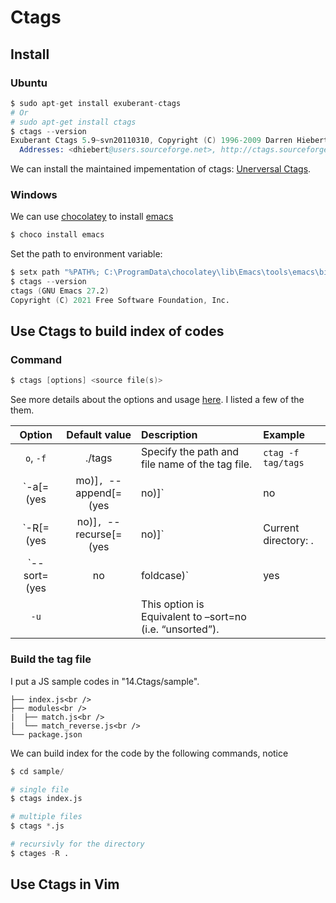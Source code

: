 # Ctags

## Install

### Ubuntu

```s
$ sudo apt-get install exuberant-ctags
# Or
# sudo apt-get install ctags
$ ctags --version
Exuberant Ctags 5.9~svn20110310, Copyright (C) 1996-2009 Darren Hiebert
  Addresses: <dhiebert@users.sourceforge.net>, http://ctags.sourceforge.net
```


We can install the maintained impementation of ctags: [Unerversal Ctags](https://github.com/universal-ctags/ctags).


### Windows 

We can use [chocolatey](https://community.chocolatey.org/) to install [emacs](https://community.chocolatey.org/packages/Emacs)

```s
$ choco install emacs
```


Set the path to environment variable:

```s
$ setx path "%PATH%; C:\ProgramData\chocolatey\lib\Emacs\tools\emacs\bin" /m
$ ctags --version
ctags (GNU Emacs 27.2)
Copyright (C) 2021 Free Software Foundation, Inc.
```


## Use Ctags to build index of codes

### Command

```s
$ ctags [options] <source file(s)>
```

See more details about the options and usage [here](https://docs.ctags.io/en/latest/man/ctags.1.html). I listed a few of the them.


| Option | Default value | Description | Example |
|:------:|:-------------:|:------------|:--------|
| `o`, `-f` | ./tags | Specify the path and file name of the tag file. | `ctag -f tag/tags` |
| `-a[=(yes|mo)]`, `--append[=(yes|no)]` | no | This option used to append the tags to an existing tag file. | |
| `-R[=(yes|no)]`, `--recurse[=(yes|no)]` | Current directory: . | Recurse into directories encountered in the list of supplied files. | |
| `--sort=(yes|no|foldcase)` | yes | Indicates whether the tag file should be sorted on the tag name. The foldcase value specifies case insensitive (or case-folded) sorting. | |
| `-u` | | This option is Equivalent to –sort=no (i.e. “unsorted”). | |



### Build the tag file

I put a JS sample codes in "14.Ctags/sample".

```
├── index.js<br />
├── modules<br />
|  ├── match.js<br />
|  └── match_reverse.js<br />
└── package.json
```

We can build index for the code by the following commands, notice 

```s
$ cd sample/

# single file
$ ctags index.js

# multiple files
$ ctags *.js

# recursivly for the directory
$ ctages -R .
```


## Use Ctags in Vim
